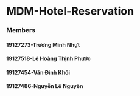 # MDM-Hotel-Reservation
### Members
#### 19127273-Trương Minh Nhựt
#### 19127518-Lê Hoàng Thịnh Phước
#### 19127454-Văn Đình Khôi
#### 19127486-Nguyễn Lê Nguyên

